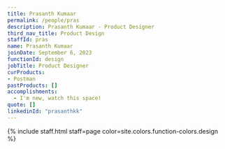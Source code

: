```yaml
---
title: Prasanth Kumaar
permalink: /people/pras
description: Prasanth Kumaar - Product Designer
third_nav_title: Product Design
staffId: pras
name: Prasanth Kumaar
joinDate: September 6, 2023
functionId: design
jobTitle: Product Designer
curProducts:
- Postman
pastProducts: []
accomplishments:
  - I'm new, watch this space!
quote: []
linkedinId: "prasanthkk"
---
```


{% include staff.html staff=page color=site.colors.function-colors.design %}
